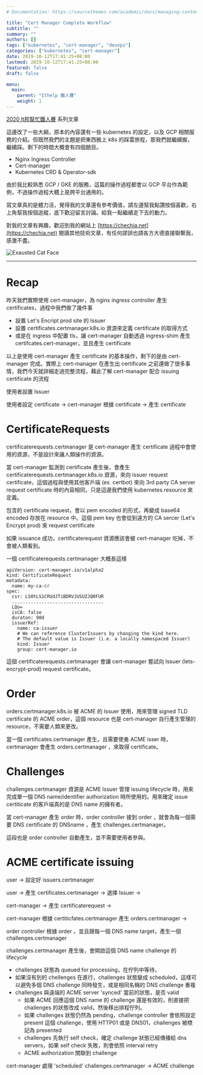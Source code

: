```yaml
---
# Documentation: https://sourcethemes.com/academic/docs/managing-content/

title: "Cert Manager Complete Workflow"
subtitle: ""
summary: ""
authors: []
tags: ["kubernetes", "cert-manager", "devops"]
categories: ["kubernetes", "cert-manager"]
date: 2019-10-12T17:41:25+08:00
lastmod: 2019-10-12T17:41:25+08:00
featured: false
draft: false

menu:
  main:
    parent: "Ithelp 鐵人賽"
    weight: 1
---
```


[2020 It邦幫忙鐵人賽](https://ithelp.ithome.com.tw/2020ironman) 系列文章

這邊改了一些大綱，原本的內容還有一些 kubernetes 的設定，以及 GCP 相關服務的介紹。但既然我們的主題是把東西搬上 k8s 的踩雷旅程，那我們就繼續搬，繼續踩。剩下的時間大概會有四個題目。

- Nginx Ingress Controller
- Cert-manager
- Kubernetes CRD & Operator-sdk

由於我比較熟悉 GCP / GKE 的服務，這篇的操作過程都會以 GCP 平台作為範例，不過操作過程大體上是跨平台通用的。

寫文章真的是體力活，覺得我的文章還有參考價值，請左邊幫我點讚按個喜歡，右上角幫我按個追縱，底下歡迎留言討論。給我一點繼續走下去的動力。

對我的文章有興趣，歡迎到我的網站上 [https://chechia.net](https://chechia.net) 閱讀其他技術文章，有任何謬誤也請各方大德直接聯繫我，感激不盡。

![Exausted Cat Face](https://d32l83enj9u8rg.cloudfront.net/wp-content/uploads/iStock-966846550-cat-overheating-simonkr-1-940x470.jpg)

---

# Recap

昨天我們實際使用 cert-manager，為 nginx ingress controller 產生 certificates，過程中我們做了幾件事

* 設置 Let's Encript prod site 的 Issuer
* 設置 certificates.certmanager.k8s.io 資源來定義 certificate 的取得方式
* 或是在 ingress 中配置 tls，讓 cert-manager 自動透過 ingress-shim 產生 certifcates.cert-manager，並且產生 certificate

以上是使用 cert-manager 產生 certificate 的基本操作，剩下的是由 cert-manager 完成。實際上 cert-manager 在產生出 certificate 之前還做了很多事情，我們今天就詳細走過完整流程，藉此了解 cert-manager 配合 issuing certificate 的流程

使用者設置 Issuer

使用者設定 certificate -> cert-manager 根據 certificate -> 產生 certificate

# CertificateRequests

certificaterequests.certmanager 是 cert-manager 產生 certificate 過程中會使用的資源，不是設計來讓人類操作的資源。

當 cert-manager 監測到 certificate 產生後，會產生 certificaterequests.certmanager.k8s.io 資源，來向 issuer request certificate，這個過程與使用其他客戶端 (ex. certbot) 來向 3rd party CA server request certificate 時的內容相同，只是這邊我們使用 kubernetes resource 來定義。

包含的 certificate request，會以 pem encoded 的形式，再變成 base64 encoded 存放在 resource 中。這個 pem key 也會從到遠方的 CA sercer (Let's Encrypt prod) 來 request certificate

如果 issuance 成功，certificaterequest 資源應該會被 cert-manager 吃掉，不會被人類看到。

一個 certificaterequests.certmanager 大概長這樣

```
apiVersion: cert-manager.io/v1alpha2
kind: CertificateRequest
metadata:
  name: my-ca-cr
spec:
  csr: LS0tLS1CRUdJTiBDRVJUSUZJQ0FUR
  ..................................
  LQo=
  isCA: false
  duraton: 90d
  issuerRef:
    name: ca-issuer
    # We can reference ClusterIssuers by changing the kind here.
    # The default value is Issuer (i.e. a locally namespaced Issuer)
    kind: Issuer
    group: cert-manager.io
```

這個 certificaterequests.certmanager 會讓 cert-manager 嘗試向 Issuer (lets-encrypt-prod) request certificate。

# Order

orders.certmanager.k8s.io 被 ACME 的 Issuer 使用，用來管理 signed TLD certificate 的 ACME order，這個 resource 也是 cert-manager 自行產生管理的 resource，不需要人類來更改。

當一個 certificates.certmanager 產生，且需要使勇 ACME isser 時，certmanager 會產生 orders.certmanager ，來取得 certificate。

# Challenges

challenges.certmanager 資源是 ACME Issuer 管理 issuing lifecycle 時，用來完成單一個 DNS name/identifier authorization 時所使用的。用來確定 issue certiticate 的客戶端真的是 DNS name 的擁有者。

當 cert-manager 產生 order 時，order controller 接到 order ，就會為每一個需要 DNS certificate 的 DNSname ，產生 challenges.certmanager。

這段也是 order controller 自動產生，並不需要使用者參與。

# ACME certificate issuing

user -> 設定好 issuers.certmanager

user -> 產生 certificates.certmanager -> 選擇 Issuer ->  

cert-manager -> 產生 certificaterequest -> 

cert-manager 根據 certiticfates.certmanager 產生 orders.certmanager ->

order controller 根據 order ，並且跟每一個 DNS name target，產生一個 challenges.certmanager 

challenges.certmanager 產生後，會開啟這個 DNS name challenge 的 lifecycle

* challenges 狀態為 queued for processing，在佇列中等待，
* 如果沒有別的 chellenges 在進行，challenges 狀態變成 scheduled，這樣可以避免多個 DNS challenge 同時發生，或是相同名稱的 DNS challenge 重複
* challenges 與遠端的 ACME server 'synced' 當前的狀態，是否 valid
  * 如果 ACME 回應這個 DNS name 的 challenge 還是有效的，則直接把 challenges 的狀態改成 valid，然後移出排程佇列。
  * 如果 challenges 狀態仍然為 pending，challenge controller 會依照設定 present 這個 challenge，使用 HTTP01 或是 DNS01，challenges 被標記為 presented
  * challenges 先執行 self check，確定 challenge 狀態已經傳播給 dns servers，如果 self check 失敗，則會依照 interval retry
  * ACME authorization 關聯到 challenge

cert-manager 處理 'scheduled' challenges.certmanager -> ACME challenge


